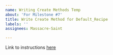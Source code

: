 ```yaml
---
name: Writing Create Methods Temp
about: 'For Milestone #7'
title: Write Create Method for Default_Recipe
labels: ''
assignees: Massacre-Saint

---
```


Link to instructions [here](https://github.com/nashville-software-school/bangazon-llc/blob/cohort-e19/book-2-levelup/chapters/LU_CREATE.md)

